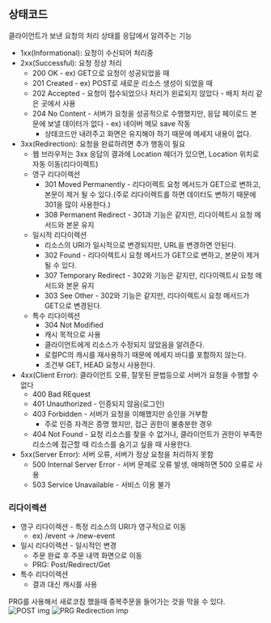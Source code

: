 ## 상태코드
클라이언트가 보낸 요청의 처리 상태를 응답에서 알려주는 기능

* 1xx(Informational): 요청이 수신되어 처리중
* 2xx(Successful): 요청 정상 처리
  * 200 OK - ex) GET으로 요청이 성공되었을 때
  * 201 Created - ex) POST로 새로운 리소스 생성이 되었을 때
  * 202 Accepted - 요청이 접수되었으나 처리가 왼료되지 않았다 - 배치 처리 같은 곳에서 사용
  * 204 No Content - 서버가 요청을 성공적으로 수행했지만, 응답 페이로드 본문에 보낼 데이터가 없다 - ex) 네이버 메모 save 작동
    * 상태코드만 내려주고 화면은 유지해야 하기 때문에 메세지 내용이 없다.   
* 3xx(Redirection): 요청을 완료하려면 추가 행동이 필요
  * 웹 브라우저는 3xx 응답의 결과에 Location 헤더가 있으면, Location 위치로 자동 이동(리다이렉트)
  * 영구 리다이렉션
    * 301 Moved Permanently - 리다이렉트 요청 메서드가 GET으로 변하고, 본문이 제거 될 수 있다.(주로 리다이렉트를 하면 데이터도 변하기 때문에 301을 많이 사용한다.)
    * 308 Permanent Redirect - 301과 기능은 같지만, 리다이렉트시 요청 메서드와 본문 유지
  * 일시적 리다이렉션
    * 리소스의 URI가 일시적으로 변경되지만, URL을 변경하면 안된다. 
    * 302 Found - 리다이렉트시 요청 메서드가 GET으로 변하고, 본문이 제거될 수 있다.
    * 307 Temporary Redirect - 302와 기능은 같지만, 리다이렉트시 요청 메서드와 본문 유지
    * 303 See Other - 302와 기능은 같지만, 리다이렉트시 요청 메서드가 GET으로 변경된다.
  * 특수 리다이렉션
    * 304 Not Modified
    * 캐시 목적으로 사용
    * 클라이언트에게 리소스가 수정되지 않았음을 알려준다.
    * 로컬PC의  캐시를 재사용하기 때문에 메세지 바디를 포함하지 않는다.
    * 조건부 GET, HEAD 요청시 사용한다.
* 4xx(Client Error): 클라이언트 오류, 잘못된 문법등으로 서버가 요청을 수행할 수 없다
  * 400 Bad REquest
  * 401 Unauthorized - 인증되지 않음(로그인)
  * 403 Forbidden - 서버가 요청을 이해했지만 승인을 거부함
    * 주로 인증 자격은 증명 했지만, 접근 권한이 불충분한 경우
  * 404 Not Found - 요청 리소스를 찾을 수 없거나, 클라이언트가 권한이 부족한 리소스에 접근할 때 리소스를 숨기고 싶을 때 사용한다.
* 5xx(Server Error): 서버 오류, 서버가 정상 요청을 처리하지 못함
  * 500 Internal Server Error - 서버 문제로 오류 발생, 애매하면 500 오류로 사용
  * 503 Service Unavailable - 서비스 이용 불가

### 리다이렉션
* 영구 리다이렉션 - 특정 리소스의 URI가 영구적으로 이동
  * ex) /event -> /new-event
* 일시 리다이렉션 - 일시적인 변경
  * 주문 완료 후 주문 내역 화면으로 이동
  * PRG: Post/Redirect/Get
* 특수 리다이렉션
  * 결과 대신 캐시를 사용
 
 PRG를 사용해서 새로코침 했을때 중복주문을 들어가는 것을 막을 수 있다.
 ![POST img](https://mblogthumb-phinf.pstatic.net/MjAyMjAzMjVfMTMy/MDAxNjQ4MjA4Mzc1NjA2.cTB02Ha4fSzVo0cbESmdZOPWeSV-J0MHFwdKoe4btd8g.twrTxfMYnUbHOSQ8UvuYm5_dkkNh_Plxvyqyl0UJSUwg.PNG.fbfbf1/image.png?type=w800)
 ![PRG Redirection imp](https://mblogthumb-phinf.pstatic.net/MjAyMjAzMjVfMTM4/MDAxNjQ4MjA4NTIwODcz.WTVVuYUgTJz7bjASF3SfBpcCx0caPGtVpaQ7WVtvdY8g._BGPXODRD6Ed9lM0NLTwF9JYXM-u4zR0M79NpSMMxYYg.PNG.fbfbf1/image.png?type=w800)
 
